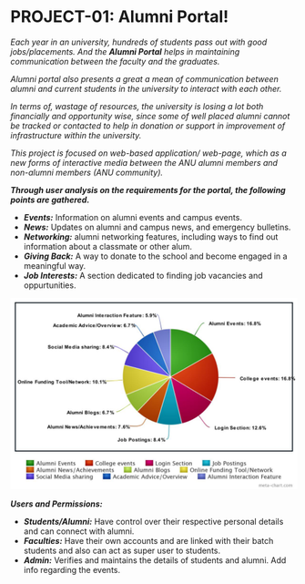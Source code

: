 # PROJECT-01: Alumni Portal!


*Each year in an university, hundreds of students pass out with good jobs/placements. And the ***Alumni Portal*** helps in maintaining
communication between the faculty and the graduates.*

*Alumni portal also presents a great a mean of communication between alumni and current students in the university to interact with each other.*

*In terms of, wastage of resources, the university is losing a lot both financially and opportunity wise, since some of well placed alumni cannot be tracked or contacted to help in donation or support in improvement of infrastructure within the university.*

*This project is focused on web-based application/ web-page, which as a new forms of interactive media between the ANU alumni members and non-alumni members (ANU community).*

***Through user analysis on the requirements for the portal, the following points are gathered.***
- ***Events:*** Information on alumni events and campus events.
- ***News:*** Updates on alumni and campus news, and emergency bulletins.
- ***Networking:*** alumni networking features, including ways to find out information about a classmate or other alum.
- ***Giving Back:*** A way to donate to the school and become engaged in a meaningful way.
- ***Job Interests:*** A section dedicated to finding job vacancies and oppurtunities.

![This is a Pie-chart](/Assests/meta-chart01.jpeg)

***Users and Permissions:***
- ***Students/Alumni:*** Have control over their respective personal details and can connect with alumni.
- ***Faculties:*** Have their own accounts and are linked with their batch students and also can act as super user to students.
- ***Admin:*** Verifies and maintains the details of students and alumni. Add info regarding the events.
